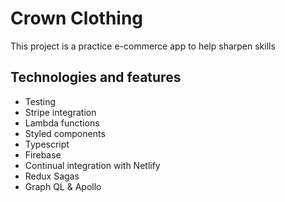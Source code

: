 # Crown Clothing

This project is a practice e-commerce app to help sharpen skills

## Technologies and features

- Testing
- Stripe integration
- Lambda functions
- Styled components
- Typescript
- Firebase
- Continual integration with Netlify
- Redux Sagas
- Graph QL & Apollo
